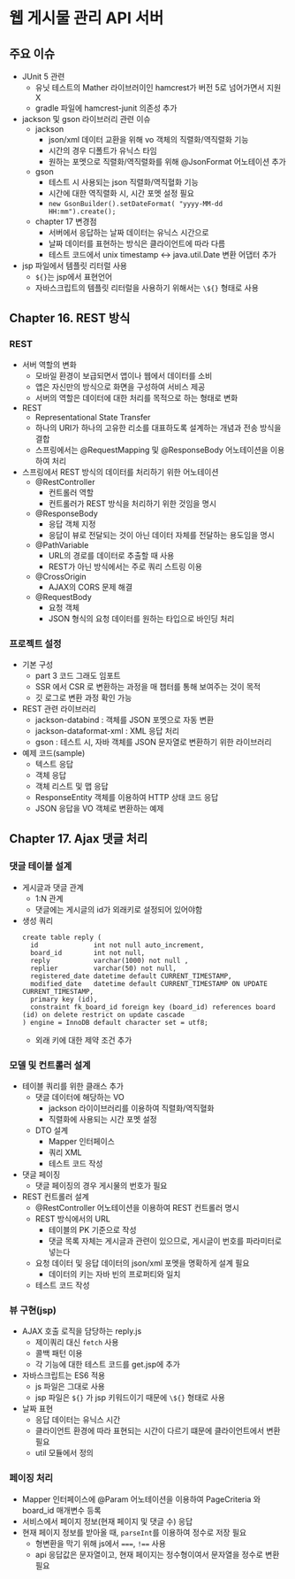# 웹 게시물 관리 API 서버

## 주요 이슈
* JUnit 5 관련
  * 유닛 테스트의 Mather 라이브러이인 hamcrest가 버전 5로 넘어가면서 지원 X
  * gradle 파일에 hamcrest-junit 의존성 추가
* jackson 및 gson 라이브러리 관련 이슈
  * jackson 
    * json/xml 데이터 교환을 위해 vo 객체의 직렬화/역직렬화 기능
    * 시간의 경우 디폴트가 유닉스 타임
    * 원하는 포멧으로 직렬화/역직렬화를 위해 @JsonFormat 어노테이션 추가
  * gson
    * 테스트 시 사용되는 json 직렬화/역직혈화 기능
    * 시간에 대한 역직렬화 시, 시간 포멧 설정 필요
    * `new GsonBuilder().setDateFormat( "yyyy-MM-dd HH:mm").create();`
  * chapter 17 변경점
    * 서버에서 응답하는 날짜 데이터는 유닉스 시간으로 
    * 날짜 데이터를 표현하는 방식은 클라이언트에 따라 다름
    * 테스트 코드에서 unix timestamp &leftrightarrow; java.util.Date 변환 어댑터 추가
* jsp 파일에서 템플릿 리터럴 사용
  * `${}`는 jsp에서 표현언어
  * 자바스크립트의 템플릿 리터럴을 사용하기 위해서는 `\${}` 형태로 사용

## Chapter 16. REST 방식
### REST
* 서버 역할의 변화
  * 모바일 환경이 보급되면서 앱이나 웹에서 데이터를 소비
  * 앱은 자신만의 방식으로 화면을 구성하여 서비스 제공
  * 서버의 역할은 데이터에 대한 처리를 목적으로 하는 형태로 변화
* REST
  * Representational State Transfer
  * 하나의 URI가 하나의 고유한 리소를 대표하도록 설계하는 개념과 전송 방식을 결합
  * 스프링에서는 @RequestMapping 및 @ResponseBody 어노테이션을 이용하여 처리
* 스프링에서 REST 방식의 데이터를 처리하기 위한 어노테이션
  * @RestController
    * 컨트롤러 역할
    * 컨트롤러가 REST 방식을 처리하기 위한 것임을 명시
  * @ResponseBody
    * 응답 객체 지정
    * 응답이 뷰로 전달되는 것이 아닌 데이터 자체를 전달하는 용도임을 명시
  * @PathVariable
    * URL의 경로를 데이터로 추출할 때 사용
    * REST가 아닌 방식에서는 주로 쿼리 스트링 이용
  * @CrossOrigin
    * AJAX의 CORS 문제 해결
  * @RequestBody
    * 요청 객체
    * JSON 형식의 요청 데이터를 원하는 타입으로 바인딩 처리

### 프로젝트 설정
* 기본 구성
  * part 3 코드 그래도 임포트
  * SSR 에서 CSR 로 변환하는 과정을 매 챕터를 통해 보여주는 것이 목적
  * 깃 로그로 변환 과정 확인 가능
* REST 관련 라이브러리
  * jackson-databind : 객체를 JSON 포멧으로 자동 변환
  * jackson-dataformat-xml : XML 응답 처리 
  * gson : 테스트 시, 자바 객체를 JSON 문자열로 변환하기 위한 라이브러리
* 예제 코드(sample)
  * 텍스트 응답
  * 객체 응답
  * 객체 리스트 및 맵 응답
  * ResponseEntity 객체를 이용하여 HTTP 상태 코드 응답
  * JSON 응답을 VO 객체로 변환하는 예제


## Chapter 17. Ajax 댓글 처리
### 댓글 테이블 설계
* 게시글과 댓글 관계
  * 1:N 관계
  * 댓글에는 게시글의 id가 외래키로 설정되어 있어야함
* 생성 쿼리
  ```
  create table reply (
    id              int not null auto_increment,
    board_id        int not null,
    reply           varchar(1000) not null ,
    replier         varchar(50) not null,
    registered_date datetime default CURRENT_TIMESTAMP,
    modified_date   datetime default CURRENT_TIMESTAMP ON UPDATE CURRENT_TIMESTAMP,
    primary key (id),
    constraint fk_board_id foreign key (board_id) references board (id) on delete restrict on update cascade
  ) engine = InnoDB default character set = utf8;
  ```
  * 외래 키에 대한 제약 조건 추가

### 모델 및 컨트롤러 설계
* 테이블 쿼리를 위한 클래스 추가
  * 댓글 데이터에 해당하는 VO
    * jackson 라이이브러리를 이용하여 직렬화/역직혈화
    * 직렬화에 사용되는 시간 포멧 설정
  * DTO 설계
    * Mapper 인터페이스
    * 쿼리 XML
    * 테스트 코드 작성
* 댓글 페이징
  * 댓글 페이징의 경우 게시물의 번호가 필요
* REST 컨트롤러 설계
  * @RestController 어노테이션을 이용하여 REST 컨트롤러 명시
  * REST 방식에서의 URL
    * 테이블의 PK 기준으로 작성
    * 댓글 목록 자체는 게시글과 관련이 있으므로, 게시글이 번호를 파라미터로 넣는다
  * 요청 데이터 및 응답 데이터의 json/xml 포멧을 명확하게 설계 필요
    * 데이터의 키는 자바 빈의 프로퍼티와 일치
  * 테스트 코드 작성

### 뷰 구현(jsp)
* AJAX 호출 로직을 담당하는 reply.js
  * 제이쿼리 대신 `fetch` 사용
  * 콜백 패턴 이용
  * 각 기능에 대한 테스트 코드를 get.jsp에 추가
* 자바스크립트는 ES6 적용
  * js 파일은 그대로 사용
  * jsp 파일은 `${}` 가 jsp 키워드이기 때문에 `\${}` 형태로 사용
* 날짜 표현
  * 응답 데이터는 유닉스 시간
  * 클라이언트 환경에 따라 표현되는 시간이 다르기 떄문에 클라이언트에서 변환 필요
  * util 모듈에서 정의

### 페이징 처리
* Mapper 인터페이스에 @Param 어노테이션을 이용하여 PageCriteria 와 board_id 매개변수 등록
* 서비스에서 페이지 정보(현재 페이지 및 댓글 수) 응답
* 현재 페이지 정보를 받아올 때, `parseInt`를 이용하여 정수로 저장 필요
  * 형변환을 막기 위해 js에서 `===`, `!==` 사용
  * api 응답값은 문자열이고, 현재 페이지는 정수형이여서 문자열을 정수로 변환 필요